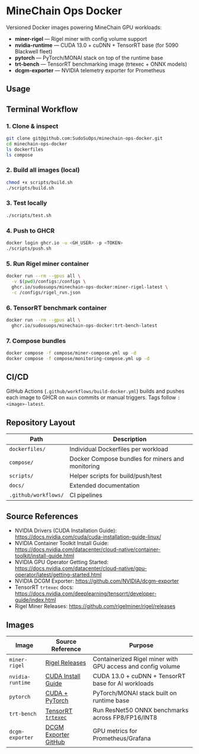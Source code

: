 # MineChain Ops Docker

Versioned Docker images powering MineChain GPU workloads:

- **miner-rigel** — Rigel miner with config volume support
- **nvidia-runtime** — CUDA 13.0 + cuDNN + TensorRT base (for 5090 Blackwell fleet)
- **pytorch** — PyTorch/MONAI stack on top of the runtime base
- **trt-bench** — TensorRT benchmarking image (trtexec + ONNX models)
- **dcgm-exporter** — NVIDIA telemetry exporter for Prometheus

## Usage

## Terminal Workflow

### 1. Clone & inspect

```bash
git clone git@github.com:SudoSuOps/minechain-ops-docker.git
cd minechain-ops-docker
ls dockerfiles
ls compose
```

### 2. Build all images (local)

```bash
chmod +x scripts/build.sh
./scripts/build.sh
```

### 3. Test locally

```bash
./scripts/test.sh
```

### 4. Push to GHCR

```bash
docker login ghcr.io -u <GH_USER> -p <TOKEN>
./scripts/push.sh
```

### 5. Run Rigel miner container

```bash
docker run --rm --gpus all \
  -v $(pwd)/configs:/configs \
  ghcr.io/sudosuops/minechain-ops-docker:miner-rigel-latest \
  -c /configs/rigel_rvn.json
```

### 6. TensorRT benchmark container

```bash
docker run --rm --gpus all \
  ghcr.io/sudosuops/minechain-ops-docker:trt-bench-latest
```

### 7. Compose bundles

```bash
docker compose -f compose/miner-compose.yml up -d
docker compose -f compose/monitoring-compose.yml up -d
```

## CI/CD

GitHub Actions (`.github/workflows/build-docker.yml`) builds and pushes each image to GHCR on `main` commits or manual triggers. Tags follow `:<image>-latest`.

## Repository Layout

| Path | Description |
| --- | --- |
| `dockerfiles/` | Individual Dockerfiles per workload |
| `compose/` | Docker Compose bundles for miners and monitoring |
| `scripts/` | Helper scripts for build/push/test |
| `docs/` | Extended documentation |
| `.github/workflows/` | CI pipelines |

## Source References

- NVIDIA Drivers (CUDA Installation Guide): <https://docs.nvidia.com/cuda/cuda-installation-guide-linux/>
- NVIDIA Container Toolkit Install Guide: <https://docs.nvidia.com/datacenter/cloud-native/container-toolkit/install-guide.html>
- NVIDIA GPU Operator Getting Started: <https://docs.nvidia.com/datacenter/cloud-native/gpu-operator/latest/getting-started.html>
- NVIDIA DCGM Exporter: <https://github.com/NVIDIA/dcgm-exporter>
- TensorRT `trtexec` docs: <https://docs.nvidia.com/deeplearning/tensorrt/developer-guide/index.html>
- Rigel Miner Releases: <https://github.com/rigelminer/rigel/releases>

## Images

| Image | Source Reference | Purpose |
| --- | --- | --- |
| `miner-rigel` | [Rigel Releases](https://github.com/rigelminer/rigel/releases) | Containerized Rigel miner with GPU access and config volume |
| `nvidia-runtime` | [CUDA Install Guide](https://docs.nvidia.com/cuda/cuda-installation-guide-linux/) | CUDA 13.0 + cuDNN + TensorRT base for AI workloads |
| `pytorch` | [CUDA + PyTorch](https://pytorch.org/get-started/locally/) | PyTorch/MONAI stack built on runtime base |
| `trt-bench` | [TensorRT `trtexec`](https://docs.nvidia.com/deeplearning/tensorrt/developer-guide/index.html) | Run ResNet50 ONNX benchmarks across FP8/FP16/INT8 |
| `dcgm-exporter` | [DCGM Exporter GitHub](https://github.com/NVIDIA/dcgm-exporter) | GPU metrics for Prometheus/Grafana |
